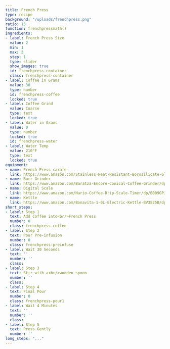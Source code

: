 ```yaml
---
title: French Press
type: recipe
background: "/uploads/frenchpress.png"
ratio: 13
function: frenchpressmath()
ingredients:
- label: French Press Size
  value: 2
  min: 1
  max: 3
  step: 1
  type: slider
  show_images: true
  id: frenchpress-container
  class: frenchpress-container
- label: Coffee in Grams
  value: 30
  type: number
  id: frenchpress-coffee
  locked: true
- label: Coffee Grind
  value: Coarse
  type: text
  locked: true
- label: Water in Grams
  value: 0
  type: number
  locked: true
  id: frenchpress-water
- label: Water Temp
  value: 210°F
  type: text
  locked: true
equipment:
- name: French Press carafe
  link: https://www.amazon.com/Stainless-Heat-Resistant-Borosilicate-Glass-2-Package/dp/B00DUHACEE/ref=sr_1_1_sspa?s=home-garden&ie=UTF8&qid=1516333361&sr=1-1-spons&keywords=french+press&psc=1
- name: Burr Grinder
  link: https://www.amazon.com/Baratza-Encore-Conical-Coffee-Grinder/dp/B007F183LK/ref=sr_1_2_sspa?s=home-garden&ie=UTF8&qid=1516333031&sr=1-2-spons&keywords=baratza+burr+grinder&psc=1
- name: Digital Scale
  link: https://www.amazon.com/Hario-Coffee-Drip-Scale-Timer/dp/B009GPJMOU/ref=pd_sim_79_7?_encoding=UTF8&pd_rd_i=B009GPJMOU&pd_rd_r=6EDS0M09SHYCMHZG0VKS&pd_rd_w=ZjxhR&pd_rd_wg=rMMrE&psc=1&refRID=6EDS0M09SHYCMHZG0VKS
- name: Kettle
  link: https://www.amazon.com/Bonavita-1-0L-Electric-Kettle-BV3825B/dp/B005YR0GDA/ref=sr_1_3?s=home-garden&ie=UTF8&qid=1516333092&sr=1-3&keywords=bona+vita+kettle
short_steps:
- label: Step 1
  text: Add Coffee into<br/>French Press
  number: 0
  class: frenchpress-coffee
- label: Step 2
  text: Pour Pre-infusion
  number: 0
  class: frenchpress-preinfuse
- label: Wait 30 Seconds
  text: ''
  number: ''
  class:
- label: Step 3
  text: Stir with a<br/>wooden spoon
  number: ''
  class:
- label: Step 4
  text: Final Pour
  number: 0
  class: frenchpress-pour1
- label: Wait 4 Minutes
  text: ''
  number: ''
  class:
- label: Step 5
  text: Press Gently
  number: ''
long_steps: "..."
---
```

